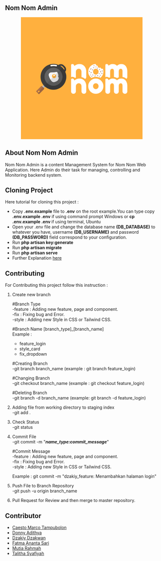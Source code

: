 ## Nom Nom Admin

<p align="center"><img src="./public/img/logo.png" width="400" alt="Nom Nom Logo"></p>

## About Nom Nom Admin

<p>Nom Nom Admin is a content Management System for Nom Nom Web Application. Here Admin do their task for managing, controlling and Monitoring backend system.</p>

## Cloning Project

Here tutorial for cloning this project :

-   Copy <b>.env.example</b> file to <b>.env</b> on the root example.You can type copy <b>.env.example .env</b> if using command prompt Windows or <b>cp .env.example .env </b> if using terminal, Ubuntu
-   Open your .env file and change the database name <b>(DB_DATABASE)</b> to whatever you have, username <b>(DB_USERNAME)</b> and password <b>(DB_PASSWORD)</b> field correspond to your configuration.
-   Run <b>php artisan key:generate</b>
-   Run <b>php artisan migrate</b>
-   Run <b>php artisan serve</b>
-   Further Explanation [here](https://stackoverflow.com/questions/38602321/cloning-laravel-project-from-github)

## Contributing

For Contributing this project follow this instruction :

1.  Create new branch

    #Branch Type
    <br>
    -feature : Adding new feature, page and component.
    <br>
    -fix : Fixing bug and Error.
    <br>
    -style : Adding new Style in CSS or Tailwind CSS.

    #Branch Name [branch_type]\_[branch_name]
    <br>
    Example :

    -   feature_login
    -   style_card
    -   fix_dropdown

    #Creating Branch
    <br>
    -git branch branch_name (example : git branch feature_login)

    #Changing Branch
    <br>
    -git checkout branch_name (example : git checkout feature_login)

    #Deleting Branch
    <br>
    -git branch -d branch_name (example: git branch -d feature_login)

2.  Adding file from working directory to staging index
    <br>
    -git add .

3.  Check Status
    <br>
    -git status

4.  Commit File
    <br>
    -git commit -m "<b><i>name_type:commit_message</i></b>"

    #Commit Message
    <br>
    -feature : Adding new feature, page and component.
    <br>
    -fix : Fixing bug and Error.
    <br>
    -style : Adding new Style in CSS or Tailwind CSS.

    Example : git commit -m "dzakiy_feature: Menambahkan halaman login"

5.  Push File to Branch Repository
    <br>
    -git push -u origin branch_name

6.  Pull Request for Review and then merge to master repository.

## Contributor

-   [Caesto Marco Tampubolon](https://github.com/cstmrc3130)
-   [Donny Adithya](https://github.com/DonnyAdithya)
-   [Dzakiy Dzakwan](https://github.com/DzakiyDzakwan)
-   [Fatma Ananta Sari](https://github.com/fatmananta)
-   [Mutia Rahmah](https://github.com/HelloitsMutiaa)
-   [Talitha Syafiyah](https://github.com/talithasyafiyah)

